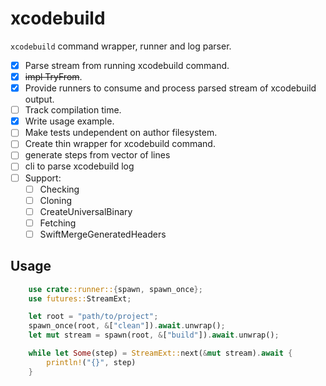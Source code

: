 # xcodebuild

`xcodebuild` command wrapper, runner and log parser.

- [x] Parse stream from running xcodebuild command.
- [x] ~~impl TryFrom<String>~~.
- [x] Provide runners to consume and process parsed stream of xcodebuild output.
- [ ] Track compilation time.
- [x] Write usage example.
- [ ] Make tests undependent on author filesystem.
- [ ] Create thin wrapper for xcodebuild command.
- [ ] generate steps from vector of lines
- [ ] cli to parse xcodebuild log
- [ ] Support: 
  - [ ] Checking
  - [ ] Cloning
  - [ ] CreateUniversalBinary
  - [ ] Fetching
  - [ ] SwiftMergeGeneratedHeaders

## Usage 

```rust 
    use crate::runner::{spawn, spawn_once};
    use futures::StreamExt;

    let root = "path/to/project";
    spawn_once(root, &["clean"]).await.unwrap();
    let mut stream = spawn(root, &["build"]).await.unwrap();

    while let Some(step) = StreamExt::next(&mut stream).await {
        println!("{}", step)
    }

```

